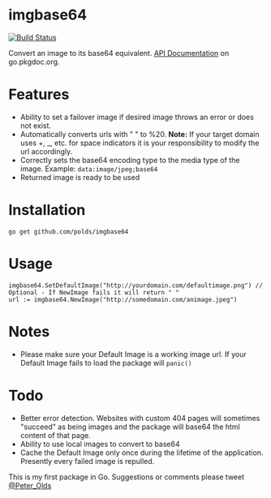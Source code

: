 # imgbase64

[![Build Status](https://drone.io/github.com/polds/imgbase64/status.png)](https://drone.io/github.com/polds/imgbase64/latest)

Convert an image to its base64 equivalent. [API Documentation](http://godoc.org/github.com/polds/imgbase64) on go.pkgdoc.org.

# Features

* Ability to set a failover image if desired image throws an error or does not exist.
* Automatically converts urls with " " to %20. **Note:** If your target domain uses +, _, etc. for space indicators it is your responsibility to modify the url accordingly.
* Correctly sets the base64 encoding type to the media type of the image. Example: `data:image/jpeg;base64`
* Returned image is ready to be used


# Installation

```
go get github.com/polds/imgbase64
```

# Usage


```golang
imgbase64.SetDefaultImage("http://yourdomain.com/defaultimage.png") // Optional - If NewImage fails it will return " "
url := imgbase64.NewImage("http://somedomain.com/animage.jpeg")
```

# Notes

* Please make sure your Default Image is a working image url. If your Default Image fails to load the package will `panic()`

# Todo

* Better error detection. Websites with custom 404 pages will sometimes "succeed" as being images and the package will base64 the html content of that page.
* Ability to use local images to convert to base64
* Cache the Default Image only once during the lifetime of the application. Presently every failed image is repulled.

This is my first package in Go. Suggestions or comments please tweet [@Peter_Olds](https://twitter.com/Peter_Olds)
